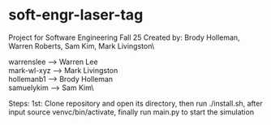 # soft-engr-laser-tag
Project for Software Engineering Fall 25
Created by: Brody Holleman, Warren Roberts, Sam Kim, Mark Livingston\\

warrenslee  -->   Warren Lee\
mark-wl-xyz -->   Mark Livingston\
hollemanb1  -->   Brody Holleman\
samuelykim  -->   Sam Kim\\


Steps:
1st:
Clone repository and open its directory,
then run ./install.sh,
after input source venvc/bin/activate,
finally run main.py to start the simulation



